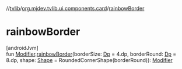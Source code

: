 //[tvlib](../../index.md)/[org.mjdev.tvlib.ui.components.card](index.md)/[rainbowBorder](rainbow-border.md)

# rainbowBorder

[androidJvm]\
fun [Modifier](https://developer.android.com/reference/kotlin/androidx/compose/ui/Modifier.html).[rainbowBorder](rainbow-border.md)(borderSize: [Dp](https://developer.android.com/reference/kotlin/androidx/compose/ui/unit/Dp.html) = 4.dp, borderRound: [Dp](https://developer.android.com/reference/kotlin/androidx/compose/ui/unit/Dp.html) = 8.dp, shape: [Shape](https://developer.android.com/reference/kotlin/androidx/compose/ui/graphics/Shape.html) = RoundedCornerShape(borderRound)): [Modifier](https://developer.android.com/reference/kotlin/androidx/compose/ui/Modifier.html)
